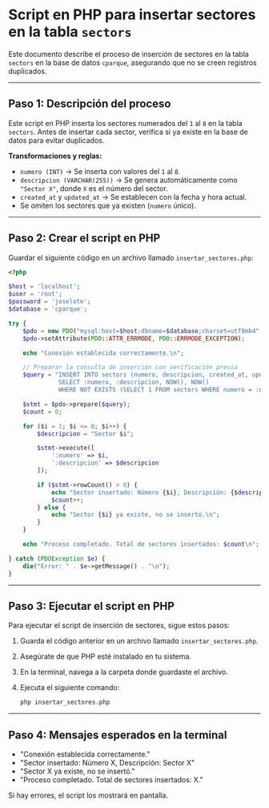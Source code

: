 # Script en PHP para insertar sectores en la tabla `sectors`

Este documento describe el proceso de inserción de sectores en la tabla `sectors` en la base de datos `cparque`, asegurando que no se creen registros duplicados.

---

## Paso 1: Descripción del proceso

Este script en PHP inserta los sectores numerados del `1` al `8` en la tabla `sectors`. Antes de insertar cada sector, verifica si ya existe en la base de datos para evitar duplicados.

**Transformaciones y reglas:**

-   `numero (INT)` → Se inserta con valores del `1` al `8`.
-   `descripcion (VARCHAR(255))` → Se genera automáticamente como `"Sector X"`, donde `X` es el número del sector.
-   `created_at` y `updated_at` → Se establecen con la fecha y hora actual.
-   Se omiten los sectores que ya existen (`numero` único).

---

## Paso 2: Crear el script en PHP

Guardar el siguiente código en un archivo llamado `insertar_sectores.php`:

```php
<?php

$host = 'localhost';
$user = 'root';
$password = 'joselote';
$database = 'cparque';

try {
    $pdo = new PDO("mysql:host=$host;dbname=$database;charset=utf8mb4", $user, $password);
    $pdo->setAttribute(PDO::ATTR_ERRMODE, PDO::ERRMODE_EXCEPTION);

    echo "Conexión establecida correctamente.\n";

    // Preparar la consulta de inserción con verificación previa
    $query = "INSERT INTO sectors (numero, descripcion, created_at, updated_at)
              SELECT :numero, :descripcion, NOW(), NOW()
              WHERE NOT EXISTS (SELECT 1 FROM sectors WHERE numero = :numero)";

    $stmt = $pdo->prepare($query);
    $count = 0;

    for ($i = 1; $i <= 8; $i++) {
        $descripcion = "Sector $i";

        $stmt->execute([
            ':numero' => $i,
            ':descripcion' => $descripcion
        ]);

        if ($stmt->rowCount() > 0) {
            echo "Sector insertado: Número {$i}, Descripción: {$descripcion}\n";
            $count++;
        } else {
            echo "Sector {$i} ya existe, no se insertó.\n";
        }
    }

    echo "Proceso completado. Total de sectores insertados: $count\n";

} catch (PDOException $e) {
    die("Error: " . $e->getMessage() . "\n");
}
```

---

## Paso 3: Ejecutar el script en PHP

Para ejecutar el script de inserción de sectores, sigue estos pasos:

1. Guarda el código anterior en un archivo llamado `insertar_sectores.php`.
2. Asegúrate de que PHP esté instalado en tu sistema.
3. En la terminal, navega a la carpeta donde guardaste el archivo.
4. Ejecuta el siguiente comando:

    ```sh
    php insertar_sectores.php
    ```

---

## Paso 4: Mensajes esperados en la terminal

-   "Conexión establecida correctamente."
-   "Sector insertado: Número X, Descripción: Sector X"
-   "Sector X ya existe, no se insertó."
-   "Proceso completado. Total de sectores insertados: X."

Si hay errores, el script los mostrará en pantalla.
